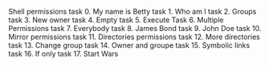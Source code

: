 Shell permissions
task 0. My name is Betty
task 1. Who am I
task 2. Groups
task 3. New owner
task 4. Empty
task 5. Execute
Task 6. Multiple Permissions
task 7. Everybody
task 8. James Bond
task 9. John Doe
task 10. Mirror permissions
task 11. Directories permissions
task 12. More directories
task 13. Change group
task 14. Owner and groupe
task 15. Symbolic links
task 16. If only
task 17. Start Wars

